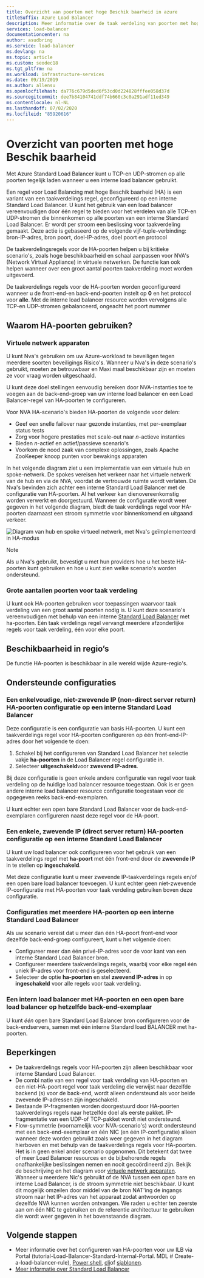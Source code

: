 ```yaml
---
title: Overzicht van poorten met hoge Beschik baarheid in azure
titleSuffix: Azure Load Balancer
description: Meer informatie over de taak verdeling van poorten met hoge Beschik baarheid op een interne load balancer.
services: load-balancer
documentationcenter: na
author: asudbring
ms.service: load-balancer
ms.devlang: na
ms.topic: article
ms.custom: seodec18
ms.tgt_pltfrm: na
ms.workload: infrastructure-services
ms.date: 09/19/2019
ms.author: allensu
ms.openlocfilehash: da776c679d5ded6f53cd0d224828fffee058d37d
ms.sourcegitcommit: dee7b84104741ddf74b660c3c0a291adf11ed349
ms.contentlocale: nl-NL
ms.lasthandoff: 07/02/2020
ms.locfileid: "85920616"
---
```

# <a name="high-availability-ports-overview"></a>Overzicht van poorten met hoge Beschik baarheid

Met Azure Standard Load Balancer kunt u TCP-en UDP-stromen op alle poorten tegelijk laden wanneer u een interne load balancer gebruikt. 

Een regel voor Load Balancing met hoge Beschik baarheid (HA) is een variant van een taakverdelings regel, geconfigureerd op een interne Standard Load Balancer. U kunt het gebruik van een load balancer vereenvoudigen door één regel te bieden voor het verdelen van alle TCP-en UDP-stromen die binnenkomen op alle poorten van een interne Standard Load Balancer. Er wordt per stroom een beslissing voor taakverdeling gemaakt. Deze actie is gebaseerd op de volgende vijf-tuple-verbinding: bron-IP-adres, bron poort, doel-IP-adres, doel poort en protocol

De taakverdelingsregels voor de HA-poorten helpen u bij kritieke scenario's, zoals hoge beschikbaarheid en schaal aanpassen voor NVA's (Network Virtual Appliance) in virtuele netwerken. De functie kan ook helpen wanneer over een groot aantal poorten taakverdeling moet worden uitgevoerd. 

De taakverdelings regels voor de HA-poorten worden geconfigureerd wanneer u de front-end-en back-end-poorten instelt op **0** en het protocol voor **alle**. Met de interne load balancer resource worden vervolgens alle TCP-en UDP-stromen gebalanceerd, ongeacht het poort nummer

## <a name="why-use-ha-ports"></a>Waarom HA-poorten gebruiken?

### <a name="network-virtual-appliances"></a><a name="nva"></a>Virtuele netwerk apparaten

U kunt Nva's gebruiken om uw Azure-workload te beveiligen tegen meerdere soorten beveiligings Risico's. Wanneer u Nva's in deze scenario's gebruikt, moeten ze betrouwbaar en Maxi maal beschikbaar zijn en moeten ze voor vraag worden uitgeschaald.

U kunt deze doel stellingen eenvoudig bereiken door NVA-instanties toe te voegen aan de back-end-groep van uw interne load balancer en een Load Balancer-regel van HA-poorten te configureren.

Voor NVA HA-scenario's bieden HA-poorten de volgende voor delen:
- Geef een snelle failover naar gezonde instanties, met per-exemplaar status tests
- Zorg voor hogere prestaties met scale-out naar *n*-actieve instanties
- Bieden *n*-actief en actief/passieve scenario's
- Voorkom de nood zaak van complexe oplossingen, zoals Apache ZooKeeper knoop punten voor bewakings apparaten

In het volgende diagram ziet u een implementatie van een virtuele hub en spoke-netwerk. De spokes vereisen het verkeer naar het virtuele netwerk van de hub en via de NVA, voordat de vertrouwde ruimte wordt verlaten. De Nva's bevinden zich achter een interne Standard Load Balancer met de configuratie van HA-poorten. Al het verkeer kan dienovereenkomstig worden verwerkt en doorgestuurd. Wanneer de configuratie wordt weer gegeven in het volgende diagram, biedt de taak verdelings regel voor HA-poorten daarnaast een stroom symmetrie voor binnenkomend en uitgaand verkeer.

<a node="diagram"></a>
![Diagram van hub en spoke virtueel netwerk, met Nva's geïmplementeerd in HA-modus](./media/load-balancer-ha-ports-overview/nvaha.png)

>[!NOTE]
> Als u Nva's gebruikt, bevestigt u met hun providers hoe u het beste HA-poorten kunt gebruiken en hoe u kunt zien welke scenario's worden ondersteund.

### <a name="load-balancing-large-numbers-of-ports"></a>Grote aantallen poorten voor taak verdeling

U kunt ook HA-poorten gebruiken voor toepassingen waarvoor taak verdeling van een groot aantal poorten nodig is. U kunt deze scenario's vereenvoudigen met behulp van een interne [Standard Load Balancer](load-balancer-standard-overview.md) met ha-poorten. Eén taak verdelings regel vervangt meerdere afzonderlijke regels voor taak verdeling, één voor elke poort.

## <a name="region-availability"></a>Beschikbaarheid in regio’s

De functie HA-poorten is beschikbaar in alle wereld wijde Azure-regio's.

## <a name="supported-configurations"></a>Ondersteunde configuraties

### <a name="a-single-non-floating-ip-non-direct-server-return-ha-ports-configuration-on-an-internal-standard-load-balancer"></a>Een enkelvoudige, niet-zwevende IP (non-direct server return) HA-poorten configuratie op een interne Standard Load Balancer

Deze configuratie is een configuratie van basis HA-poorten. U kunt een taakverdelings regel voor HA-poorten configureren op één front-end-IP-adres door het volgende te doen:
1. Schakel bij het configureren van Standard Load Balancer het selectie vakje **ha-poorten** in de Load Balancer regel configuratie in.
2. Selecteer **uitgeschakeld**voor **zwevend IP-adres**.

Bij deze configuratie is geen enkele andere configuratie van regel voor taak verdeling op de huidige load balancer resource toegestaan. Ook is er geen andere interne load balancer resource configuratie toegestaan voor de opgegeven reeks back-end-exemplaren.

U kunt echter een open bare Standard Load Balancer voor de back-end-exemplaren configureren naast deze regel voor de HA-poort.

### <a name="a-single-floating-ip-direct-server-return-ha-ports-configuration-on-an-internal-standard-load-balancer"></a>Een enkele, zwevende IP (direct server return) HA-poorten configuratie op een interne Standard Load Balancer

U kunt uw load balancer ook configureren voor het gebruik van een taakverdelings regel met **ha-poort** met één front-end door de **zwevende IP** in te stellen op **ingeschakeld**. 

Met deze configuratie kunt u meer zwevende IP-taakverdelings regels en/of een open bare load balancer toevoegen. U kunt echter geen niet-zwevende IP-configuratie met HA-poorten voor taak verdeling gebruiken boven deze configuratie.

### <a name="multiple-ha-ports-configurations-on-an-internal-standard-load-balancer"></a>Configuraties met meerdere HA-poorten op een interne Standard Load Balancer

Als uw scenario vereist dat u meer dan één HA-poort front-end voor dezelfde back-end-groep configureert, kunt u het volgende doen: 
- Configureer meer dan één privé-IP-adres voor de voor kant van een interne Standard Load Balancer bron.
- Configureer meerdere taakverdelings regels, waarbij voor elke regel één uniek IP-adres voor front-end is geselecteerd.
- Selecteer de optie **ha-poorten** en stel **zwevend IP-adres** in op **ingeschakeld** voor alle regels voor taak verdeling.

### <a name="an-internal-load-balancer-with-ha-ports-and-a-public-load-balancer-on-the-same-back-end-instance"></a>Een intern load balancer met HA-poorten en een open bare load balancer op hetzelfde back-end-exemplaar

U kunt *één* open bare Standard Load Balancer bron configureren voor de back-endservers, samen met één interne Standard load BALANCER met ha-poorten.

## <a name="limitations"></a>Beperkingen

- De taakverdelings regels voor HA-poorten zijn alleen beschikbaar voor interne Standard Load Balancer.
- De combi natie van een regel voor taak verdeling van HA-poorten en een niet-HA-poort regel voor taak verdeling die verwijst naar dezelfde backend (s) voor de back-end, wordt alleen ondersteund als voor beide zwevende IP-adressen zijn ingeschakeld.
- Bestaande IP-fragmenten worden doorgestuurd door HA-poorten taakverdelings regels naar hetzelfde doel als eerste pakket.  IP-fragmentatie van een UDP-of TCP-pakket wordt niet ondersteund.
- Flow-symmetrie (voornamelijk voor NVA-scenario's) wordt ondersteund met een back-end-exemplaar en één NIC (en één IP-configuratie) alleen wanneer deze worden gebruikt zoals weer gegeven in het diagram hierboven en met behulp van de taakverdelings regels voor HA-poorten. Het is in geen enkel ander scenario opgenomen. Dit betekent dat twee of meer Load Balancer resources en de bijbehorende regels onafhankelijke beslissingen nemen en nooit gecoördineerd zijn. Bekijk de beschrijving en het diagram voor [virtuele netwerk apparaten](#nva). Wanneer u meerdere Nic's gebruikt of de NVA tussen een open bare en interne Load Balancer, is de stroom symmetrie niet beschikbaar.  U kunt dit mogelijk omzeilen door middel van de bron NAT'ing de ingangs stroom naar het IP-adres van het apparaat zodat antwoorden op dezelfde NVA kunnen worden ontvangen.  We raden u echter ten zeerste aan om één NIC te gebruiken en de referentie architectuur te gebruiken die wordt weer gegeven in het bovenstaande diagram.


## <a name="next-steps"></a>Volgende stappen

- Meer informatie over het configureren van HA-poorten voor uw ILB via Portal (tutorial-Load-Balancer-Standard-Internal-Portal. MDL # Create-a-load-balancer-rule), [Power shell](load-balancer-get-started-ilb-arm-ps.md#create-the-configuration-rules-probe-and-load-balancer), [cli](load-balancer-get-started-ilb-arm-cli.md#create-the-load-balancer-rule)of [sjablonen](load-balancer-get-started-ilb-arm-template.md).
- [Meer informatie over Standard Load Balancer](load-balancer-standard-overview.md)
